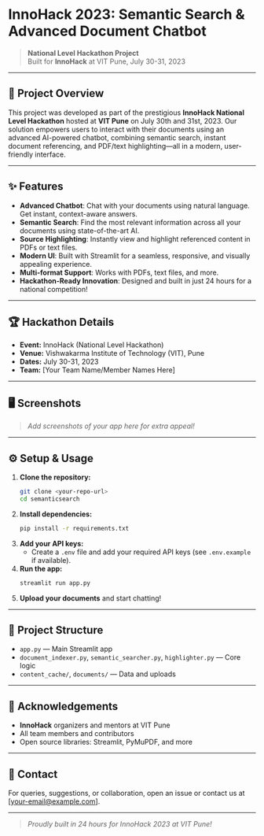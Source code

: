 # InnoHack 2023: Semantic Search & Advanced Document Chatbot



> **National Level Hackathon Project**  
> Built for **InnoHack** at VIT Pune, July 30-31, 2023

---

## 🚀 Project Overview
This project was developed as part of the prestigious **InnoHack National Level Hackathon** hosted at **VIT Pune** on July 30th and 31st, 2023. Our solution empowers users to interact with their documents using an advanced AI-powered chatbot, combining semantic search, instant document referencing, and PDF/text highlighting—all in a modern, user-friendly interface.

---

## ✨ Features
- **Advanced Chatbot**: Chat with your documents using natural language. Get instant, context-aware answers.
- **Semantic Search**: Find the most relevant information across all your documents using state-of-the-art AI.
- **Source Highlighting**: Instantly view and highlight referenced content in PDFs or text files.
- **Modern UI**: Built with Streamlit for a seamless, responsive, and visually appealing experience.
- **Multi-format Support**: Works with PDFs, text files, and more.
- **Hackathon-Ready Innovation**: Designed and built in just 24 hours for a national competition!

---

## 🏆 Hackathon Details
- **Event:** InnoHack (National Level Hackathon)
- **Venue:** Vishwakarma Institute of Technology (VIT), Pune
- **Dates:** July 30-31, 2023
- **Team:** [Your Team Name/Member Names Here]

---

## 🖥️ Screenshots
> _Add screenshots of your app here for extra appeal!_

---

## ⚙️ Setup & Usage
1. **Clone the repository:**
   ```bash
   git clone <your-repo-url>
   cd semanticsearch
   ```
2. **Install dependencies:**
   ```bash
   pip install -r requirements.txt
   ```
3. **Add your API keys:**
   - Create a `.env` file and add your required API keys (see `.env.example` if available).
4. **Run the app:**
   ```bash
   streamlit run app.py
   ```
5. **Upload your documents** and start chatting!

---

## 📂 Project Structure
- `app.py` — Main Streamlit app
- `document_indexer.py`, `semantic_searcher.py`, `highlighter.py` — Core logic
- `content_cache/`, `documents/` — Data and uploads

---

## 🤝 Acknowledgements
- **InnoHack** organizers and mentors at VIT Pune
- All team members and contributors
- Open source libraries: Streamlit, PyMuPDF, and more

---

## 📣 Contact
For queries, suggestions, or collaboration, open an issue or contact us at [your-email@example.com].

---


> _Proudly built in 24 hours for InnoHack 2023 at VIT Pune!_ 
